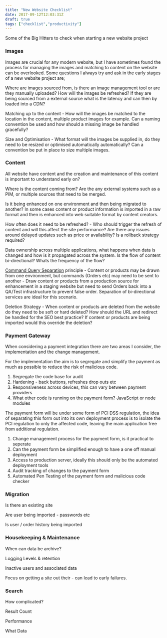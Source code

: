 ```yaml
---
title: "New Website Checklist"
date: 2017-09-12T12:03:31Z
draft: true
tags: ["checklist","productivity"]
---
```


Some of the Big Hitters to check when starting a new website project

### Images

Images are crucial for any modern website, but I have sometimes found the process for managing the images and matching to content on the website can be overlooked. Some questions I always try and ask in the early stages of a new website project are;

Where are images sourced from, is there an image management tool or are they manually uploaded? How will the images be refreshed? If they are being sourced from a external source what is the latency and can then by loaded into a CDN?

Matching up to the content - How will the images be matched to the location in the content, multiple product images for example. Can a naming convention be used and how should a missing image be handled gracefully?

Size and Optimisation - What format will the images be supplied in, do they need to be resized or optimised automatically automatically? Can a convention be put in place to size multiple images.

### Content

All website have content and the creation and maintenance of  this content is important to understand early on?

Where is the content coming from? Are the any external systems such as a PIM, or multiple sources that need to be merged. 

Is it being enhanced on one environment and then being migrated to another? In some cases content or product information is imported in a raw format and then is enhanced into web suitable format by content creators. 

How often does it need to be refreshed? - Who should trigger the refresh of content and will this affect the site performance? Are there any issues around delayed updates such as price or availability? Is a rollback strategy required?

Data ownership across multiple applications, what happens when data is changed and how is it propagated across the system. Is the flow of content bi-directional? Whats the frequency of the flow?

[Command Query Separation](https://www.martinfowler.com/bliki/CommandQuerySeparation.html) principle - Content or products may be drawn from one environment, but commands (Orders etc) may need to be sent to another - Draw content or products from a production source for enhancement in a staging website but need to send Orders back into a QA/Test infrastructure to prevent false order. Separation of bi-directional services are ideal for this scenario.

Deletion Strategy - When content or products are deleted from the website do they need to be soft or hard deleted? How should the URL and redirect be handled for the SEO best practice? If content or products are being imported would this override the deletion?


### Payment Gateway

When considering a payment integration there are two areas I consider, the implementation and the change management.

For the implementation the aim is to segregate and simplify the payment as much as possible to reduce the risk of malicious code.

1. Segregate the code base for audit
2. Hardening - back buttons, refreshes drop outs etc
3. Responsiveness across devices, this can vary between payment providers
4. What other code is running on the payment form? JavaScript or node modules

The payment form will be under some form of PCI DSS regulation, the idea of separating this form out into its own deployment process is to isolate the PCI regulation to only the affected code, leaving the main application free from additional regulation.

1. Change management process for the payment form, is it practical to seperate
2. Can the payment form be simplified enough to have a one off manual deployment
3. Access to production server, ideally this should only be the automated deployment tools
4. Audit tracking of changes to the payment form
5. Automated Pen Testing of the payment form and malicious code checker

### Migration

Is there an existing site

Are user being imported - passwords etc

Is user / order history being imported

### Housekeeping & Maintenance

When can data be archive?

Logging Levels & retention

Inactive users and associated data

Focus on getting a site out their - can lead to early failures.


### Search

How complicated?

Result Count

Performance

What Data